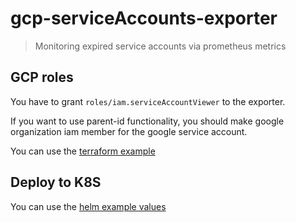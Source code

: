 # gcp-serviceAccounts-exporter

> Monitoring expired service accounts via prometheus metrics


## GCP roles

You have to grant `roles/iam.serviceAccountViewer` to the exporter.

 If you want to use parent-id functionality, you should make google organization iam member for the google service account.
 
You can use the [terraform example](deployment-example/terraform/main.tf)


## Deploy to K8S

You can use the [helm example values](deployment-example/helm/README.md)
